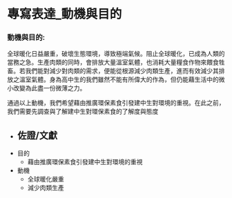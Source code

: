 # 專寫表達_動機與目的
          

### 動機與目的: 

全球暖化日益嚴重，破壞生態環境，導致極端氣候。阻止全球暖化，已成為人類的當務之急。生產肉類的同時，會排放大量溫室氣體，也消耗大量糧食作物來餵食牲畜。若我們能對減少對肉類的需求，便能從根源減少肉類生產，進而有效減少其排放之溫室氣體。身為高中生的我們雖然不能有所偉大的作為，但仍能藉生活中的微小改變為此盡一份微薄之力。

通過以上動機，我們希望藉由推廣環保素食引發建中生對環境的重視。在此之前，我們需要先調查與了解建中生對環保素食的了解度與態度



- 佐證/文獻
	- 
- 目的
	- 藉由推廣環保素食引發建中生對環境的重視
- 動機
	- 全球暖化嚴重
	- 減少肉類生產